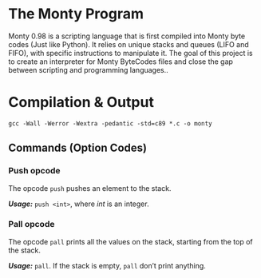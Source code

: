 # The Monty Program

Monty 0.98 is a scripting language that is first compiled into Monty byte codes (Just like Python). It relies on unique stacks and queues (LIFO and FIFO), with specific instructions to manipulate it. The goal of this project is to create an interpreter for Monty ByteCodes files and close the gap between scripting and programming languages..


# Compilation & Output
```
gcc -Wall -Werror -Wextra -pedantic -std=c89 *.c -o monty
```
## Commands (Option Codes)
### Push opcode

The opcode `push` pushes an element to the stack.

_**Usage:**_ `push <int>`, where *int* is an integer.

### Pall opcode

The opcode `pall` prints all the values on the stack, starting from the top of the stack.

_**Usage:**_ `pall`. If the stack is empty, `pall` don’t print anything.
